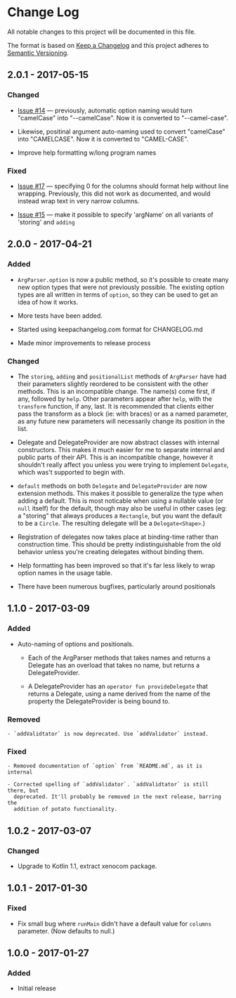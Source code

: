 # Change Log

All notable changes to this project will be documented in this file.

The format is based on [Keep a Changelog](http://keepachangelog.com/)
and this project adheres to [Semantic Versioning](http://semver.org/).

## 2.0.1 - 2017-05-15

### Changed

- [Issue #14](https://github.com/xenomachina/kotlin-argparser/issues/14) —
  previously, automatic option naming would turn "camelCase" into
  "--camelCase". Now it is converted to "--camel-case".

- Likewise, positinal argument auto-naming used to convert "camelCase" into
  "CAMELCASE". Now it is converted to "CAMEL-CASE".

- Improve help formatting w/long program names

### Fixed

- [Issue #17](https://github.com/xenomachina/kotlin-argparser/issues/17) —
  specifying 0 for the columns should format help without line wrapping.
  Previously, this did not work as documented, and would instead wrap text in
  very narrow columns.

- [Issue #15](https://github.com/xenomachina/kotlin-argparser/issues/15)
  — make it possible to specify 'argName' on all variants of 'storing' and
  `adding`


## 2.0.0 - 2017-04-21

### Added

- `ArgParser.option` is now a public method, so it's possible to create many
  new option types that were not previously possible. The existing option types
  are all written in terms of `option`, so they can be used to get an idea of
  how it works.

- More tests have been added.

- Started using keepachangelog.com format for CHANGELOG.md

- Made minor improvements to release process

### Changed

- The `storing`, `adding` and `positionalList` methods of `ArgParser` have had
  their parameters slightly reordered to be consistent with the other methods.
  This is an incompatible change. The name(s) come first, if any, followed by
  `help`. Other parameters appear after `help`, with the `transform` function,
  if any, last. It is recommended that clients either pass the transform as a
  block (ie: with braces) or as a named parameter, as any future new parameters
  will necessarily change its position in the list.

- Delegate and DelegateProvider are now abstract classes with internal
  constructors. This makes it much easier for me to separate internal and
  public parts of their API. This is an incompatible change, however it
  shouldn't really affect you unless you were trying to implement `Delegate`,
  which was't supported to begin with.

- `default` methods on both `Delegate` and `DelegateProvider` are now extension
  methods.  This makes it possible to generalize the type when adding a
  default. This is most noticable when using a nullable value (or `null`
  itself) for the default, though may also be useful in other cases (eg: a
  "storing" that always produces a `Rectangle`, but you want the default to be
  a `Circle`.  The resulting delegate will be a `Delegate<Shape>`.)

- Registration of delegates now takes place at binding-time rather than
  construction time. This should be pretty indistinguishable from the old
  behavior unless you're creating delegates without binding them.

- Help formatting has been improved so that it's far less likely to wrap option
  names in the usage table.

- There have been numerous bugfixes, particularly around positionals


## 1.1.0 - 2017-03-09

### Added

- Auto-naming of options and positionals.
    - Each of the ArgParser methods that takes names and returns a Delegate<T> has
      an overload that takes no name, but returns a DelegateProvider<T>.

    - A DelegateProvider<T> has an `operator fun provideDelegate` that returns a
      Delegate<T>, using a name derived from the name of the property the
      DelegateProvider is being bound to.

### Removed

    - `addValidtator` is now deprecated. Use `addValidator` instead.

### Fixed

    - Removed documentation of `option` from `README.md`, as it is internal

    - Corrected spelling of `addValidator`. `addValidtator` is still there, but
      deprecated. It'll probably be removed in the next release, barring the
      addition of potato functionality.

## 1.0.2 - 2017-03-07

### Changed

  - Upgrade to Kotlin 1.1, extract xenocom package.

## 1.0.1 - 2017-01-30

### Fixed

  - Fix small bug where `runMain` didn't have a default value for `columns`
    parameter. (Now defaults to null.)

## 1.0.0 - 2017-01-27

### Added

  - Initial release
